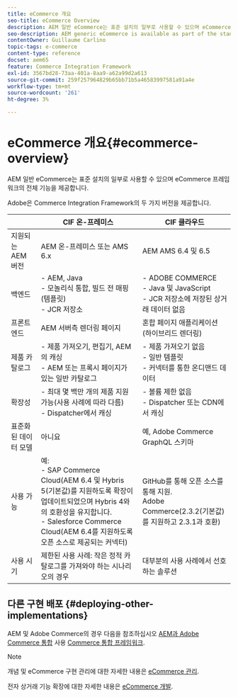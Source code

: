 ```yaml
---
title: eCommerce 개요
seo-title: eCommerce Overview
description: AEM 일반 eCommerce는 표준 설치의 일부로 사용할 수 있으며 eCommerce 프레임워크의 전체 기능을 제공합니다.
seo-description: AEM generic eCommerce is available as part of the standard installation and provides you with the full functionality of the eCommerce framework.
contentOwner: Guillaume Carlino
topic-tags: e-commerce
content-type: reference
docset: aem65
feature: Commerce Integration Framework
exl-id: 3567bd28-73aa-401a-8aa9-a62a99d2a613
source-git-commit: 259f257964829b65bb71b5a46583997581a91a4e
workflow-type: tm+mt
source-wordcount: '261'
ht-degree: 3%

---
```


# eCommerce 개요{#ecommerce-overview}

AEM 일반 eCommerce는 표준 설치의 일부로 사용할 수 있으며 eCommerce 프레임워크의 전체 기능을 제공합니다.

Adobe은 Commerce Integration Framework의 두 가지 버전을 제공합니다.

|                         | CIF 온-프레미스 | CIF 클라우드 |
|-------------------------|--------------------------------------------------------------------------------------------------------------------------------------------------------------------------------------------------------|------------------------------------------------------------------------------------------------------------------------|
| 지원되는 AEM 버전 | AEM 온-프레미스 또는 AMS 6.x | AEM AMS 6.4 및 6.5 |
| 백엔드 | - AEM, Java <br> - 모놀리식 통합, 빌드 전 매핑(템플릿)<br> - JCR 저장소 | - ADOBE COMMERCE <br>- Java 및 JavaScript <br>- JCR 저장소에 저장된 상거래 데이터 없음 |
| 프론트엔드 | AEM 서버측 렌더링 페이지 | 혼합 페이지 애플리케이션(하이브리드 렌더링) |
| 제품 카탈로그 | - 제품 가져오기, 편집기, AEM의 캐싱 <br>- AEM 또는 프록시 페이지가 있는 일반 카탈로그 | - 제품 가져오기 없음 <br>- 일반 템플릿 <br>- 커넥터를 통한 온디맨드 데이터 |
| 확장성 | - 최대 몇 백만 개의 제품 지원 가능(사용 사례에 따라 다름) <br> - Dispatcher에서 캐싱 | - 볼륨 제한 없음 <br>- Dispatcher 또는 CDN에서 캐싱 |
| 표준화된 데이터 모델 | 아니요 | 예, Adobe Commerce GraphQL 스키마 |
| 사용 가능 | 예:<br> - SAP Commerce Cloud(AEM 6.4 및 Hybris 5(기본값)를 지원하도록 확장이 업데이트되었으며 Hybris 4와의 호환성을 유지합니다. <br>- Salesforce Commerce Cloud(AEM 6.4를 지원하도록 오픈 소스로 제공되는 커넥터) | GitHub를 통해 오픈 소스를 통해 지원. <br> Adobe Commerce(2.3.2(기본값)를 지원하고 2.3.1과 호환) |
| 사용 시기 | 제한된 사용 사례: 작은 정적 카탈로그를 가져와야 하는 시나리오의 경우 | 대부분의 사용 사례에서 선호하는 솔루션 |


## 다른 구현 배포 {#deploying-other-implementations}

AEM 및 Adobe Commerce의 경우 다음을 참조하십시오 [AEM과 Adobe Commerce 통합](/help/commerce/cif/integrating/magento.md) 사용 [Commerce 통합 프레임워크](/help/commerce/cif/introduction.md).

>[!NOTE]
>
>개념 및 eCommerce 구현 관리에 대한 자세한 내용은 [eCommerce 관리](/help/commerce/cif-classic/administering/ecommerce.md).
>
>전자 상거래 기능 확장에 대한 자세한 내용은 [eCommerce 개발](/help/commerce/cif-classic/developing/ecommerce.md).
